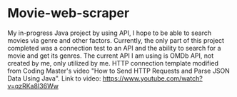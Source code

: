 # Movie-web-scraper
My in-progress Java project by using API, I hope to be able to search movies via genre and other factors. Currently, the only part of this project completed was a connection test to an API and the ability to search for a movie and get its genres. 
The current API I am using is OMDb API, not created by me, only utilized by me.
HTTP connection template modified from Coding Master's video "How to Send HTTP Requests and Parse JSON Data Using Java".
Link to video: https://www.youtube.com/watch?v=qzRKa8I36Ww
